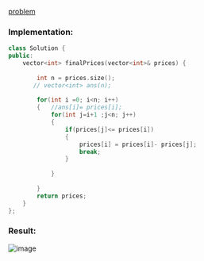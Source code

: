 [problem](https://leetcode.com/problems/final-prices-with-a-special-discount-in-a-shop/)
### Implementation:
```cpp
class Solution {
public:
    vector<int> finalPrices(vector<int>& prices) {
       
        int n = prices.size();
       // vector<int> ans(n);
        
        for(int i =0; i<n; i++)
        {   //ans[i]= prices[i];
            for(int j=i+1 ;j<n; j++)
            {
                if(prices[j]<= prices[i])
                {
                    prices[i] = prices[i]- prices[j];
                    break;
                }
                
            }
            
        }
        return prices;
    }
};
```
### Result: 
![image](https://user-images.githubusercontent.com/64036955/156971709-a4ab8c40-64da-4414-b15f-cdd16ac55c70.png)
